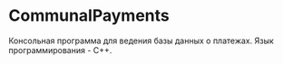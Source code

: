 # CommunalPayments

Консольная программа для ведения базы данных о платежах. Язык программирования - C++.
